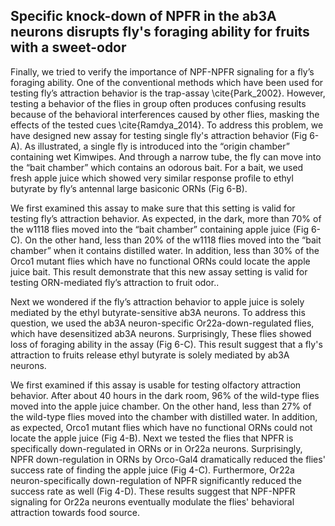 ## Specific knock-down of NPFR in the ab3A neurons disrupts fly's foraging ability for fruits with a sweet-odor

Finally, we tried to verify the importance of NPF-NPFR signaling for a fly’s foraging ability. One of the conventional methods which have been used for testing fly’s attraction behavior is the trap-assay \cite{Park_2002}. However, testing a behavior of the flies in group often produces confusing results because of the behavioral interferences caused by other flies, masking the effects of the tested cues \cite{Ramdya_2014}. To address this problem, we have designed new assay for testing single fly's attraction behavior (Fig 6-A). As illustrated, a single fly is introduced into the “origin chamber” containing wet Kimwipes. And through a narrow tube, the fly can move into the “bait chamber” which contains an odorous bait. For a bait, we used fresh apple juice which showed very similar response profile to ethyl butyrate by fly’s antennal large basiconic ORNs (Fig 6-B). 

We first examined this assay to make sure that this setting is valid for testing fly’s attraction behavior. As expected, in the dark, more than 70% of the w1118 flies moved into the “bait chamber” containing apple juice (Fig 6-C). On the other hand, less than 20% of the w1118 flies moved into the “bait chamber” when it contains distilled water. In addition, less than 30% of the Orco1 mutant flies which have no functional ORNs could locate the apple juice bait. This result demonstrate that this new assay setting is valid for testing ORN-mediated fly’s attraction to fruit odor..

Next we wondered if the fly’s attraction behavior to apple juice is solely mediated by the ethyl butyrate-sensitive ab3A neurons. To address this question, we used the ab3A neuron-specific Or22a-down-regulated flies, which have desensitized ab3A neurons. Surprisingly, These flies showed loss of foraging ability in the assay (Fig 6-C). This result suggest that a fly's attraction to fruits release ethyl butyrate is solely mediated by ab3A neurons.

We first examined if this assay is usable for testing olfactory attraction behavior.
After about 40 hours in the dark room, 96% of the wild-type flies moved into the apple juice chamber.
On the other hand, less than 27% of the wild-type flies moved into the chamber with distilled water.
In addition, as expected, Orco1 mutant flies which have no functional ORNs could not locate the apple juice (Fig 4-B).
Next we tested the flies that NPFR is specifically down-regulated in ORNs or in Or22a neurons.
Surprisingly, NPFR down-regulation in ORNs by Orco-Gal4 dramatically reduced the flies' success rate of finding the apple juice (Fig 4-C).
Furthermore, Or22a neuron-specifically down-regulation of NPFR significantly reduced the success rate as well (Fig 4-D).
These results suggest that NPF-NPFR signaling for Or22a neurons eventually modulate the flies' behavioral attraction towards food source.

